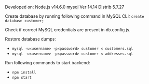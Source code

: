 Developed on:
Node.js v14.6.0
mysql  Ver 14.14 Distrib 5.7.27

Create database by running following command in MySQL CLI:
`create database customer;`

Check if correct MySQL credentials are present in db.config.js.

Restore database dumps:
* `mysql -u<username> -p<password> customer < customers.sql`
* `mysql -u<username> -p<password> customer < addresses.sql`

Run following commands to start backend:
* `npm install`
* `npm start`
